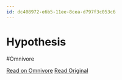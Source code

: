 ```yaml
---
id: dc408972-e6b5-11ee-8cea-d797f3c053c6
---
```


# Hypothesis
#Omnivore

[Read on Omnivore](https://omnivore.app/me/hypothesis-18e5bd8e679)
[Read Original](https://hypothes.is/a/eWR0uOavEe6-hyvhbqAvug)

